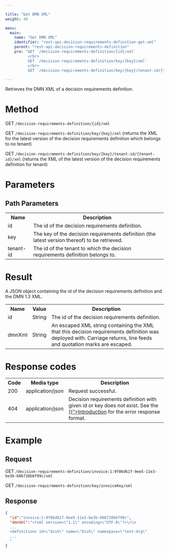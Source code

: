 ```yaml
---

title: "Get DMN XML"
weight: 40

menu:
  main:
    name: "Get DMN XML"
    identifier: "rest-api-decision-requirements-definition-get-xml"
    parent: "rest-api-decision-requirements-definition"
    pre: "GET `/decision-requirements-definition/{id}/xml`
          </br>
          GET `/decision-requirements-definition/key/{key}/xml`
          </br>
          GET `/decision-requirements-definition/key/{key}/tenant-id/{tenant-id}/xml`"

---
```



Retrieves the DMN XML of a decision requirements definition.


# Method

GET `/decision-requirements-definition/{id}/xml`

GET `/decision-requirements-definition/key/{key}/xml` (returns the XML for the latest version of the decision requirements definition which belongs to no tenant)

GET `/decision-requirements-definition/key/{key}/tenant-id/{tenant-id}/xml` (returns the XML of the latest version of the decision requirements definition for tenant)


# Parameters

## Path Parameters

<table class="table table-striped">
  <tr>
    <th>Name</th>
    <th>Description</th>
  </tr>
  <tr>
    <td>id</td>
    <td>The id of the decision requirements definition.</td>
  </tr>
  <tr>
    <td>key</td>
    <td>The key of the decision requirements definition (the latest version thereof) to be retrieved.</td>
  </tr>
  <tr>
    <td>tenant-id</td>
    <td>The id of the tenant to which the decision requirements definition belongs to.</td>
  </tr>
</table>

# Result

A JSON object containing the id of the decision requirements definition and the DMN 1.3 XML.

<table class="table table-striped">
  <tr>
    <th>Name</th>
    <th>Value</th>
    <th>Description</th>
  </tr>
  <tr>
    <td>id</td>
    <td>String</td>
    <td>The id of the decision requirements definition.</td>
  </tr>
  <tr>
    <td>dmnXml</td>
    <td>String</td>
    <td>An escaped XML string containing the XML that this decision requirements definition was deployed with. Carriage returns, line feeds and quotation marks are escaped.</td>
  </tr>
</table>


# Response codes

<table class="table table-striped">
  <tr>
    <th>Code</th>
    <th>Media type</th>
    <th>Description</th>
  </tr>
  <tr>
    <td>200</td>
    <td>application/json</td>
    <td>Request successful.</td>
  </tr>
  <tr>
    <td>404</td>
    <td>application/json</td>
    <td>
      Decision requirements definition with given id or key does not exist.
      See the <a href="{{< ref "/reference/rest/overview/_index.md#error-handling" >}}">Introduction</a> for the error response format.
    </td>
  </tr>
</table>


# Example

## Request

GET `/decision-requirements-definition/invoice:1:9f86d61f-9ee5-11e3-be3b-606720b6f99c/xml`

GET `/decision-requirements-definition/key/invoiceKey/xml`

## Response

```json
{
  "id":"invoice:1:9f86d61f-9ee5-11e3-be3b-606720b6f99c",
  "dmnXml":"<?xml version=\"1.1\" encoding=\"UTF-8\"?>\r\n
  ...
  <definitions id=\"dish\" name=\"Dish\" namespace=\"test-drg\"
  ...
  "
}
```
